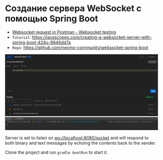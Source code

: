 Создание сервера WebSocket с помощью Spring Boot
================================================

* [Websocket request in Postman - Websocket testing](https://www.youtube.com/watch?v=aSPHr6dbMmo)
* `Tutorial`: https://javascopes.com/creating-a-websocket-server-with-spring-boot-424o-9846dd7a
* `Repo`: https://github.com/nexmo-community/websocket-spring-boot

![Screenshot-1](screenshot_01.png)
![Screenshot-2](screenshot_02.png)

Server is set to listen on [ws://localhost:8080/socket](ws://localhost:8080/socket) and will respond to both binary and text messages by echoing the contents back to the sender.

Clone the project and run `gradle bootRun` to start it.
